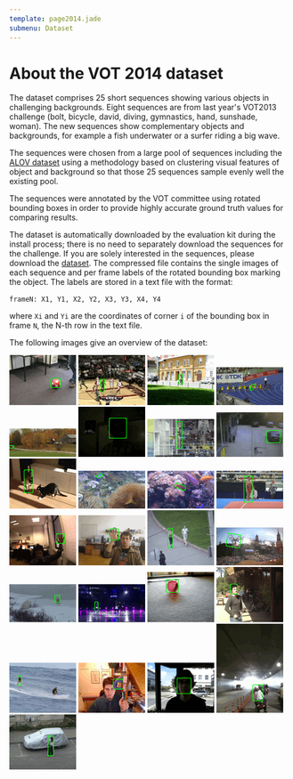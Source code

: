 ```yaml
---
template: page2014.jade
submenu: Dataset
---
```


# About the VOT 2014 dataset

The dataset comprises 25 short sequences showing various objects in challenging backgrounds. Eight sequences are from last year's VOT2013 challenge (bolt, bicycle, david, diving, gymnastics, hand, sunshade, woman). The new sequences show complementary objects and backgrounds, for example a fish underwater or a surfer riding a big wave.

The sequences were chosen from a large pool of sequences including the [ALOV dataset](http://www.alov300.org/) using a methodology based on clustering visual features of object and background so that those 25 sequences sample evenly well the existing pool.

The sequences were annotated by the VOT committee using rotated bounding boxes in order to provide highly accurate ground truth values for comparing results.

The dataset is automatically downloaded by the evaluation kit during the install process; there is no need to separately download the sequences for the challenge. If you are solely interested in the sequences, please download the [dataset](http://box.vicos.si/vot/vot2014.zip). The compressed file contains the single images of each sequence and per frame labels of the rotated bounding box marking the object. The labels are stored in a text file with the format:

	frameN: X1, Y1, X2, Y2, X3, Y3, X4, Y4
	
where `Xi` and `Yi` are the coordinates of corner `i` of the bounding box in frame `N`, the N-th row in the text file.

The following images give an overview of the dataset:

<div class="gallery">
<img class="image sequence preview" title="ball" alt="ball" src="img/thumbnails/ball_static.gif" />
<img class="image sequence preview" title="basketball" alt="basketball" src="img/thumbnails/basketball_static.gif" />
<img class="image sequence preview" title="bicycle" alt="bicycle" src="img/thumbnails/bicycle_static.gif" />
<img class="image sequence preview" title="bolt" alt="bolt" src="img/thumbnails/bolt_static.gif" />
<img class="image sequence preview" title="car" alt="car" src="img/thumbnails/car_static.gif" />
<img class="image sequence preview" title="david" alt="david" src="img/thumbnails/david_static.gif" />
<img class="image sequence preview" title="diving" alt="diving" src="img/thumbnails/diving_static.gif" />
<img class="image sequence preview" title="drunk" alt="drunk" src="img/thumbnails/drunk_static.gif" />
<img class="image sequence preview" title="fernando" alt="fernando" src="img/thumbnails/fernando_static.gif" />
<img class="image sequence preview" title="fish1" alt="fish1" src="img/thumbnails/fish1_static.gif" />
<img class="image sequence preview" title="fish2" alt="fish2" src="img/thumbnails/fish2_static.gif" />
<img class="image sequence preview" title="gymnastics" alt="gymnastics" src="img/thumbnails/gymnastics_static.gif" />
<img class="image sequence preview" title="hand1" alt="hand1" src="img/thumbnails/hand1_static.gif" />
<img class="image sequence preview" title="hand2" alt="hand2" src="img/thumbnails/hand2_static.gif" />
<img class="image sequence preview" title="jogging" alt="jogging" src="img/thumbnails/jogging_static.gif" />
<img class="image sequence preview" title="motocross" alt="motocross" src="img/thumbnails/motocross_static.gif" />
<img class="image sequence preview" title="polarbear" alt="polarbear" src="img/thumbnails/polarbear_static.gif" />
<img class="image sequence preview" title="skating" alt="skating" src="img/thumbnails/skating_static.gif" />
<img class="image sequence preview" title="sphere" alt="sphere" src="img/thumbnails/sphere_static.gif" />
<img class="image sequence preview" title="sunshade" alt="sunshade" src="img/thumbnails/sunshade_static.gif" />
<img class="image sequence preview" title="surfing" alt="surfing" src="img/thumbnails/surfing_static.gif" />
<img class="image sequence preview" title="torus" alt="torus" src="img/thumbnails/torus_static.gif" />
<img class="image sequence preview" title="trellis" alt="trellis" src="img/thumbnails/trellis_static.gif" />
<img class="image sequence preview" title="tunnel" alt="tunnel" src="img/thumbnails/tunnel_static.gif" />
<img class="image sequence preview" title="woman" alt="woman" src="img/thumbnails/woman_static.gif" />
</div>
